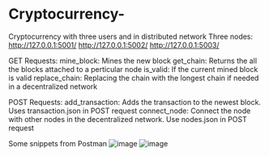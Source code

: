 # Cryptocurrency-
Cryptocurrency with three users and in distributed network
Three nodes:
http://127.0.0.1:5001/
http://127.0.0.1:5002/
http://127.0.0.1:5003/

GET Requests:
mine_block: Mines the new block
get_chain: Returns the all the blocks attached to a perticular node
is_valid: If the current mined block is valid
replace_chain: Replacing the chain with the longest chain if needed in a decentralized network



POST Requests:
add_transaction: Adds the transaction to the newest block. Uses transaction.json in POST request
connect_node: Connect the node with other nodes in the decentralized network. Use nodes.json in POST request


Some snippets from Postman
![image](https://user-images.githubusercontent.com/26459890/122520353-1e952d80-d031-11eb-9048-035747bb5608.png)
![image](https://user-images.githubusercontent.com/26459890/122520419-32409400-d031-11eb-9a3c-dc1ef28bf094.png)


